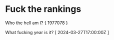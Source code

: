 # Fuck the rankings

Who the hell am I?
{ 1977078 }

What fucking year is it?
[ 2024-03-27T17:00:00Z ]
